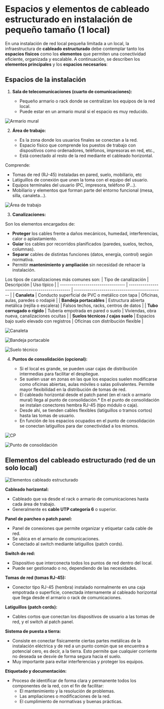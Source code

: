 # Espacios y elementos de cableado estructurado en instalación de pequeño tamaño (1 local)

En una instalación de red local pequeña limitada a un local, la infraestructura de **cableado estructurado** debe contemplar tanto los **espacios físicos** como los **elementos** que permiten una conectividad eficiente, organizada y escalable. A continuación, se describen los **elementos principales** y los **espacios necesarios**:

## Espacios de la instalación

1. **Sala de telecomunicaciones (cuarto de comunicaciones):**

   * Pequeño armario o rack donde se centralizan los equipos de la red local.
   * Puede estar en un armario mural si el espacio es muy reducido.

![Armario mural](img/armario_telecomunicaciones.png)

2. **Área de trabajo:**

   * Es la zona donde los usuarios finales se conectan a la red. 
   * Espacio físico que comprende los puestos de trabajo con dispositivos como ordenadores, teléfonos, impresoras en red, etc., 
   * Está conectado al resto de la red mediante el cableado horizontal.

Comprende:

   * Tomas de red (RJ-45) instaladas en pared, suelo, mobiliario, etc
   * Latiguillos de conexión que unen la toma con el equipo del usuario.
   * Equipos terminales del usuario (PC, impresora, teléfono IP...).
   * Mobiliario y elementos que forman parte del entorno funcional (mesa, silla, canaleta...).

![Área de trabajo](img/area_trabajo.png)

3. **Canalizaciones:**

Son los elementos encargados de: 

* **Proteger** los cables frente a daños mecánicos, humedad, interferencias, calor o aplastamiento.
* **Guiar** los cables por recorridos planificados (paredes, suelos, techos, columnas).
* **Separar** cables de distintas funciones (datos, energía, control) según normativa.
* Permitir **mantenimiento y ampliación** sin necesidad de rehacer la instalación.

Los tipos de canalizaciones más comunes son: 
| Tipo de canalización              | Descripción                                      | Uso típico                                    |
| --------------------------------- | ------------------------------------------------ | --------------------------------------------- |
| **Canaleta**                      | Conducto superficial de PVC o metálico con tapa  | Oficinas, aulas, paredes o rodapié            |
| **Bandeja portacables**           | Estructura abierta metálica (rejilla o escalera) | Falsos techos, racks, centros de datos        |
| **Tubo corrugado o rígido**       | Tubería empotrada en pared o suelo               | Viviendas, obra nueva, canalizaciones ocultas |
| **Suelos técnicos / cajas suelo** | Espacios bajo suelo elevado con registros        | Oficinas con distribución flexible            |

![Canaleta](img/canaleta_elementos.png)

![Bandeja portacable](img/bandejas_portacable.png)

![Suelo técnico](img/suelo_tecnico.png)

4. **Puntos de consolidación (opcional):**

   * Si el local es grande, se pueden usar cajas de distribución intermedias para facilitar el despliegue.
   * Se suelen usar en zonas en las que los espacios suelen modificarse como oficinas abiertas, aulas móviles o salas polivalentes. Permite mayor flexibilidad en la distribución de tomas de red.
   * El cableado horizontal desde el patch panel (en el rack o armario mural) llega al punto de consolidación.* En el punto de consolidación se instalan conectores hembra RJ-45 (tipo módulo o caja).
   * Desde ahí, se tienden cables flexibles (latiguillos o tramos cortos) hasta las tomas de usuario.
   * En función de los espacios ocupados en el punto de consolidación se conectan latiguillos para dar conectividad a los mismos.

![CP](img/cp.jpg)

![Punto de consolidación](img/punto_consolidacion.png)

##  Elementos del cableado estructurado (red de un solo local)

![Elementos cableado estructurado](img/elementos_ce.png)

**Cableado horizontal:**

   * Cableado que va desde el rack o armario de comunicaciones hasta cada área de trabajo.
   * Generalmente es **cable UTP categoría 6** o superior.

**Panel de parcheo o patch panel:**

   * Panel de conexiones que permite organizar y etiquetar cada cable de red.
   * Se ubica en el armario de comunicaciones.
   * Conectado al switch mediante latiguillos (patch cords).

**Switch de red:**

   * Dispositivo que interconecta todos los puntos de red dentro del local.
   * Puede ser gestionado o no, dependiendo de las necesidades.

**Tomas de red (tomas RJ-45):**

   * Conector tipo RJ-45 (hembra) instalado normalmente en una caja empotrada o superficie, conectada internamente al cableado horizontal que llega desde el armario o rack de comunicaciones.

**Latiguillos (patch cords):**

   * Cables cortos que conectan los dispositivos de usuario a las tomas de red, y el switch al patch panel.

**Sistema de puesta a tierra:**

   * Consiste en conectar físicamente ciertas partes metálicas de la instalación eléctrica y de red a un punto común que se encuentra a potencial cero, es decir, a la tierra. Esto permite que cualquier corriente no deseada se desvíe de forma segura hacia el suelo.
   * Muy importante para evitar interferencias y proteger los equipos.

**Etiquetado y documentación:**

   * Proceso de identificar de forma clara y permanente todos los componentes de la red, con el fin de facilitar:
     - El mantenimiento y la resolución de problemas.
     - Las ampliaciones o modificaciones de la red.
     - El cumplimiento de normativas y buenas prácticas.

